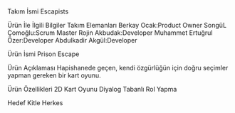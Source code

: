 ### 

<!--
**Akademitakim/Akademitakim** is a ✨ _special_ ✨ repository because its `README.md` (this file) appears on your GitHub profile.

Here are some ideas to get you started:

- 🔭 I’m currently working on ...
- 🌱 I’m currently learning ...
- 👯 I’m looking to collaborate on ...
- 🤔 I’m looking for help with ...
- 💬 Ask me about ...
- 📫 How to reach me: ...
- 😄 Pronouns: ...
- ⚡ Fun fact: ...
-->


Takım İsmi
Escapists

Ürün İle İlgili Bilgiler
Takım Elemanları
Berkay Ocak:Product Owner
SongüL Çomoğlu:Scrum Master
Rojin Akbudak:Developer
Muhammet Ertuğrul Özer:Developer
Abdulkadir Akgül:Developer

Ürün İsmi
Prison Escape

Ürün Açıklaması
Hapishanede geçen, kendi özgürlüğün için doğru seçimler yapman gereken bir kart oyunu.

Ürün Özellikleri
2D 
Kart Oyunu
Diyalog Tabanlı
Rol Yapma

Hedef Kitle
Herkes

